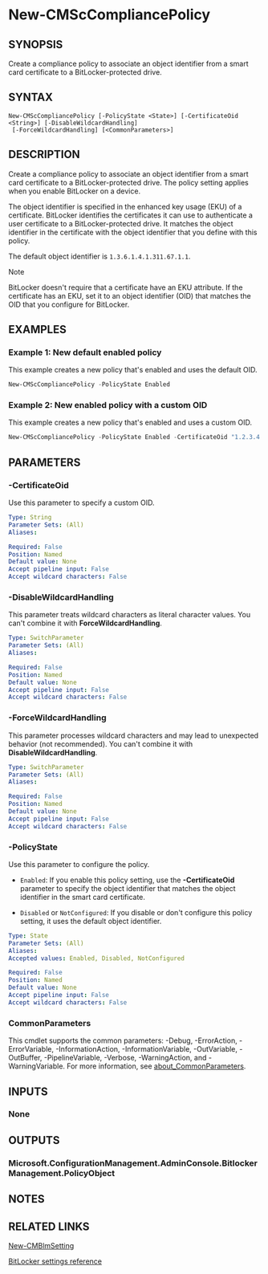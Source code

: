 ﻿---
external help file: AdminUI.PS.dll-Help.xml
Module Name: ConfigurationManager
ms.date: 08/13/2020
online version:
schema: 2.0.0
---

# New-CMScCompliancePolicy

## SYNOPSIS

Create a compliance policy to associate an object identifier from a smart card certificate to a BitLocker-protected drive.

## SYNTAX

```
New-CMScCompliancePolicy [-PolicyState <State>] [-CertificateOid <String>] [-DisableWildcardHandling]
 [-ForceWildcardHandling] [<CommonParameters>]
```

## DESCRIPTION

Create a compliance policy to associate an object identifier from a smart card certificate to a BitLocker-protected drive. The policy setting applies when you enable BitLocker on a device.

The object identifier is specified in the enhanced key usage (EKU) of a certificate. BitLocker identifies the certificates it can use to authenticate a user certificate to a BitLocker-protected drive. It matches the object identifier in the certificate with the object identifier that you define with this policy.

The default object identifier is `1.3.6.1.4.1.311.67.1.1`.

> [!NOTE]
> BitLocker doesn't require that a certificate have an EKU attribute. If the certificate has an EKU, set it to an object identifier (OID) that matches the OID that you configure for BitLocker.

## EXAMPLES

### Example 1: New default enabled policy

This example creates a new policy that's enabled and uses the default OID.

```powershell
New-CMScCompliancePolicy -PolicyState Enabled
```

### Example 2: New enabled policy with a custom OID

This example creates a new policy that's enabled and uses a custom OID.

```powershell
New-CMScCompliancePolicy -PolicyState Enabled -CertificateOid "1.2.3.4.5.6.7.8.9"
```

## PARAMETERS

### -CertificateOid

Use this parameter to specify a custom OID.

```yaml
Type: String
Parameter Sets: (All)
Aliases:

Required: False
Position: Named
Default value: None
Accept pipeline input: False
Accept wildcard characters: False
```

### -DisableWildcardHandling

This parameter treats wildcard characters as literal character values. You can't combine it with **ForceWildcardHandling**.

```yaml
Type: SwitchParameter
Parameter Sets: (All)
Aliases:

Required: False
Position: Named
Default value: None
Accept pipeline input: False
Accept wildcard characters: False
```

### -ForceWildcardHandling

This parameter processes wildcard characters and may lead to unexpected behavior (not recommended). You can't combine it with **DisableWildcardHandling**.

```yaml
Type: SwitchParameter
Parameter Sets: (All)
Aliases:

Required: False
Position: Named
Default value: None
Accept pipeline input: False
Accept wildcard characters: False
```

### -PolicyState

Use this parameter to configure the policy.

- `Enabled`: If you enable this policy setting, use the **-CertificateOid** parameter to specify the object identifier that matches the object identifier in the smart card certificate.

- `Disabled` or `NotConfigured`: If you disable or don't configure this policy setting, it uses the default object identifier.

```yaml
Type: State
Parameter Sets: (All)
Aliases:
Accepted values: Enabled, Disabled, NotConfigured

Required: False
Position: Named
Default value: None
Accept pipeline input: False
Accept wildcard characters: False
```

### CommonParameters
This cmdlet supports the common parameters: -Debug, -ErrorAction, -ErrorVariable, -InformationAction, -InformationVariable, -OutVariable, -OutBuffer, -PipelineVariable, -Verbose, -WarningAction, and -WarningVariable. For more information, see [about_CommonParameters](http://go.microsoft.com/fwlink/?LinkID=113216).

## INPUTS

### None
## OUTPUTS

### Microsoft.ConfigurationManagement.AdminConsole.BitlockerManagement.PolicyObject
## NOTES

## RELATED LINKS

[New-CMBlmSetting](New-CMBlmSetting.md)

[BitLocker settings reference](/mem/configmgr/protect/tech-ref/bitlocker/settings#validate-smart-card-certificate-usage-rule-compliance)
